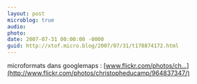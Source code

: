 ```yaml
---
layout: post
microblog: true
audio: 
photo: 
date: 2007-07-31 00:00:00 -0000
guid: http://xtof.micro.blog/2007/07/31/t178874172.html
---
```

microformats dans googlemaps : [www.flickr.com/photos/ch...](http://www.flickr.com/photos/christopheducamp/964837347/)
